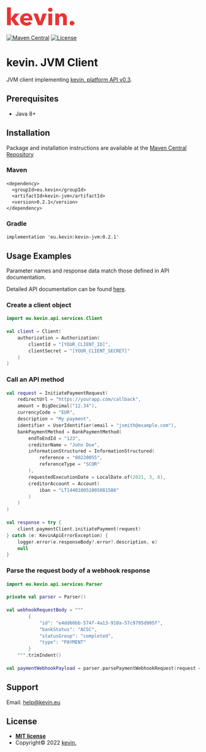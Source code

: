 ![kevin.](./images/logo.png)

[![Maven Central](https://maven-badges.herokuapp.com/maven-central/eu.kevin/kevin-jvm/badge.svg)](https://maven-badges.herokuapp.com/maven-central/eu.kevin/kevin-jvm)
[![License](https://shields.io/badge/license-MIT-blue)](https://github.com/getkevin/kevin-jvm/blob/master/LICENSE)

# kevin. JVM Client

JVM client implementing [kevin. platform API v0.3](https://docs.kevin.eu/public/platform/v0.3).

## Prerequisites

- Java 8+

## Installation

Package and installation instructions are available at the [Maven Central Repository](https://maven-badges.herokuapp.com/maven-central/eu.kevin/kevin-jvm)

### Maven
```
<dependency>
  <groupId>eu.kevin</groupId>
  <artifactId>kevin-jvm</artifactId>
  <version>0.2.1</version>
</dependency>
```

### Gradle
```
implementation 'eu.kevin:kevin-jvm:0.2.1'
```

## Usage Examples

Parameter names and response data match those defined in API documentation.

Detailed API documentation can be found <a href="https://docs.kevin.eu/public/platform" target="_blank">here</a>.

### Create a client object

```kotlin
import eu.kevin.api.services.Client

val client = Client(
    authorization = Authorization(
        clientId = "[YOUR_CLIENT_ID]",
        clientSecret = "[YOUR_CLIENT_SECRET]"
    )
)
```

### Call an API method
```kotlin
val request = InitiatePaymentRequest(
    redirectUrl = "https://yourapp.com/callback",
    amount = BigDecimal("12.34"),
    currencyCode = "EUR",
    description = "My payment",
    identifier = UserIdentifier(email = "jsmith@example.com"),
    bankPaymentMethod = BankPaymentMethod(
        endToEndId = "123",
        creditorName = "John Doe",
        informationStructured = InformationStructured(
            reference = "00220055",
            referenceType = "SCOR"
        ),
        requestedExecutionDate = LocalDate.of(2021, 3, 8),
        creditorAccount = Account(
            iban = "LT144010051005081586"
        )
    )
)

val response = try {
    client.paymentClient.initiatePayment(request)
} catch (e: KevinApiErrorException) {
    logger.error(e.responseBody?.error?.description, e)
    null
}
```

### Parse the request body of a webhook response
```kotlin
import eu.kevin.api.services.Parser

private val parser = Parser()

val webhookRequestBody = """
        {
            "id": "e4dd60bb-574f-4a13-910a-57c9795d905f",
            "bankStatus": "ACSC",
            "statusGroup": "completed",
            "type": "PAYMENT"
        }
    """.trimIndent()

val paymentWebhookPayload = parser.parsePaymentWebhookRequest(request = webhookRequestBody)
```

## Support

Email: help@kevin.eu

## License

- **[MIT license](LICENSE.md)**
- Copyright© 2022 <a href="https://www.kevin.eu/" target="_blank">kevin.</a>
